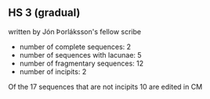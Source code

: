 
## HS 3 (gradual)
written by Jón Þorláksson's fellow scribe

- number of complete sequences: 2
- number of sequences with lacunae: 5
- number of fragmentary sequences: 12
- number of incipits: 2

Of the 17 sequences that are not incipits 10 are edited in CM
